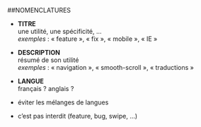 ##NOMENCLATURES

- **TITRE**  
une utilité, une spécificité, …  
*exemples* : « feature », « fix », « mobile », « IE »

- **DESCRIPTION**  
résumé de son utilité  
*exemples* : « navigation », « smooth-scroll », « traductions »

- **LANGUE**  
français ? anglais ?
- éviter les mélanges de langues
- c’est pas interdit (feature, bug, swipe, …)